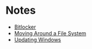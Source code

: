 # Notes

- [Bitlocker](/Notes/bitlocker)
- [Moving Around a File System](/Notes/filesystem)
- [Updating Windows](/Notes/update)